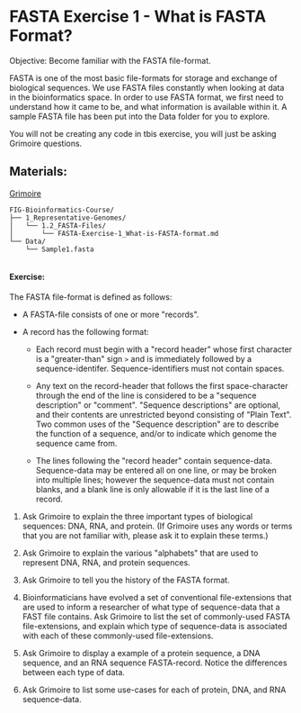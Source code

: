 # FASTA Exercise 1 - What is FASTA Format?

Objective: Become familiar with the FASTA file-format. 

FASTA is one of the most basic file-formats for storage and exchange of biological sequences. We use FASTA files constantly when looking at data in the bioinformatics space. In order to use FASTA format, we first need to understand how it came to be, and what information is available within it. A sample FASTA file has been put into the Data folder for you to explore.

You will not be creating any code in tbis exercise, you will just be asking Grimoire questions. 

## Materials: 

[Grimoire](https://chat.openai.com/g/g-n7Rs0IK86-grimoire)

```
FIG-Bioinformatics-Course/
├── 1_Representative-Genomes/
│   └── 1.2_FASTA-Files/
│       └── FASTA-Exercise-1_What-is-FASTA-format.md
└── Data/
    └── Sample1.fasta
    
```

#### Exercise: 

The FASTA file-format is defined as follows:

* A FASTA-file consists of one or more "records".

* A record has the following format:
    - Each record must begin with a "record header" whose first character is a "greater-than" sign `>` and is immediately followed by a sequence-identifer. Sequence-identifiers must not contain spaces.

    - Any text on the record-header that follows the first space-character through the end of the line is considered to be a "sequence description" or "comment". "Sequence descriptions" are optional, and their contents are unrestricted beyond consisting of "Plain Text".
Two common uses of the "Sequence description" are to describe the function of a sequence, and/or to indicate which genome the sequence came from.

    - The lines following the "record header" contain sequence-data.
Sequence-data may be entered all on one line, or may be broken into multiple lines; however the sequence-data must not contain blanks, and a blank line is only allowable if it is the last line of a record.

1. Ask Grimoire to explain the three important types of biological sequences: DNA, RNA, and protein.
(If Grimoire uses any words or terms that you are not familiar with, please ask it to explain these terms.)

2. Ask Grimoire to explain the various "alphabets" that are used to represent DNA, RNA, and protein sequences.

4. Ask Grimoire to tell you the history of the FASTA format. 

5. Bioinformaticians have evolved a set of conventional file-extensions that are used to inform a researcher of what type of sequence-data that a FAST file contains. Ask Grimoire to list the set of commonly-used FASTA file-extensions, and explain which type of sequence-data is associated with each of these commonly-used file-extensions.

6. Ask Grimoire to display a example of a protein sequence, a DNA sequence, and an RNA sequence FASTA-record. Notice the differences between each type of data.

7. Ask Grimoire to list some use-cases for each of protein, DNA, and RNA sequence-data.
